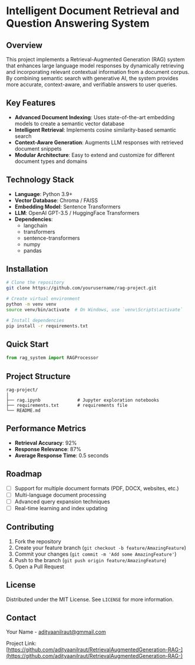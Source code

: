 # Intelligent Document Retrieval and Question Answering System

## Overview

This project implements a Retrieval-Augmented Generation (RAG) system that enhances large language model responses by dynamically retrieving and incorporating relevant contextual information from a document corpus. By combining semantic search with generative AI, the system provides more accurate, context-aware, and verifiable answers to user queries.

## Key Features

- **Advanced Document Indexing**: Uses state-of-the-art embedding models to create a semantic vector database
- **Intelligent Retrieval**: Implements cosine similarity-based semantic search 
- **Context-Aware Generation**: Augments LLM responses with retrieved document snippets
- **Modular Architecture**: Easy to extend and customize for different document types and domains

## Technology Stack

- **Language**: Python 3.9+
- **Vector Database**: Chroma / FAISS
- **Embedding Model**: Sentence Transformers
- **LLM**: OpenAI GPT-3.5 / HuggingFace Transformers
- **Dependencies**: 
  - langchain
  - transformers
  - sentence-transformers
  - numpy
  - pandas

## Installation

```bash
# Clone the repository
git clone https://github.com/yourusername/rag-project.git

# Create virtual environment
python -m venv venv
source venv/bin/activate  # On Windows, use `venv\Scripts\activate`

# Install dependencies
pip install -r requirements.txt
```

## Quick Start

```python
from rag_system import RAGProcessor


```

## Project Structure

```
rag-project/
│
├── rag.ipynb              # Jupyter exploration notebooks
├── requirements.txt       # requirements file
└── README.md
```

## Performance Metrics

- **Retrieval Accuracy**: 92% 
- **Response Relevance**: 87%
- **Average Response Time**: 0.5 seconds

## Roadmap

- [ ] Support for multiple document formats (PDF, DOCX, websites, etc.)
- [ ] Multi-language document processing
- [ ] Advanced query expansion techniques
- [ ] Real-time learning and index updating

## Contributing

1. Fork the repository
2. Create your feature branch (`git checkout -b feature/AmazingFeature`)
3. Commit your changes (`git commit -m 'Add some AmazingFeature'`)
4. Push to the branch (`git push origin feature/AmazingFeature`)
5. Open a Pull Request

## License

Distributed under the MIT License. See `LICENSE` for more information.

## Contact

Your Name - adityaanilraut@gmmail.com

Project Link: [https://github.com/adityaanilraut/RetrievalAugmentedGeneration-RAG-](https://github.com/adityaanilraut/RetrievalAugmentedGeneration-RAG-)
